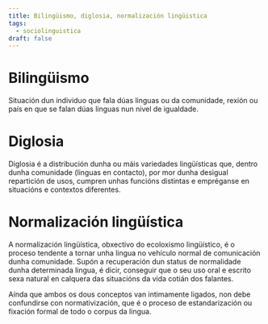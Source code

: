 ```yaml
---
title: Bilingüismo, diglosia, normalización lingüistica
tags:
  - sociolinguistica
draft: false
---
```

# Bilingüismo

Situación dun individuo que fala dúas linguas ou da comunidade, rexión ou país en que se falan dúas linguas nun nivel de igualdade.

# Diglosia 

Diglosia é a distribución dunha ou máis variedades lingüísticas que, dentro dunha comunidade (linguas en contacto), por mor dunha desigual repartición de usos, cumpren unhas funcións distintas e empréganse en situacións e contextos diferentes.

# Normalización lingüística

A normalización lingüística, obxectivo do ecoloxismo lingüístico, é o proceso tendente a tornar unha lingua no vehículo normal de comunicación dunha comunidade. Supón a recuperación dun status de normalidade dunha determinada lingua, é dicir, conseguir que o seu uso oral e escrito sexa natural en calquera das situacións da vida cotián dos falantes. 

Aínda que ambos os dous conceptos van intimamente ligados, non debe confundirse con normativización, que é o proceso de estandarización ou fixación formal de todo o corpus da lingua.
